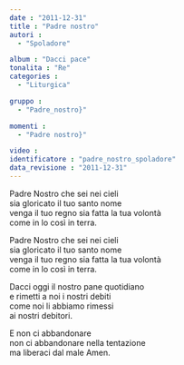 ```yaml
---
date : "2011-12-31"
title : "Padre nostro"
autori : 
  - "Spoladore"

album : "Dacci pace"
tonalita : "Re"
categories : 
  - "Liturgica"

gruppo : 
  - "Padre_nostro}"

momenti : 
  - "Padre nostro}"

video : 
identificatore : "padre_nostro_spoladore"
data_revisione : "2011-12-31"
---
```

  
  
  
Padre Nostro che sei nei cieli  
sia gloricato  il tuo santo nome     
venga il tuo regno sia fatta la tua volontà  
come in lo così in terra.  
  
Padre Nostro che sei nei cieli  
sia gloricato  il tuo santo nome    
venga il tuo regno sia fatta la tua volontà  
come in lo così in terra.    
  
Dacci oggi il nostro pane quotidiano    
e rimetti a noi i nostri debiti  
come noi li abbiamo rimessi   
ai  nostri debitori.    
  
E non ci abbandonare     
non ci abbandonare nella tentazione  
ma liberaci dal male Amen.  
  
  
  
  
